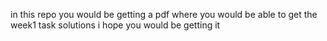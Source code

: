 in this repo you would be getting a pdf where you would be able to get the week1 task solutions i hope you would be getting it
